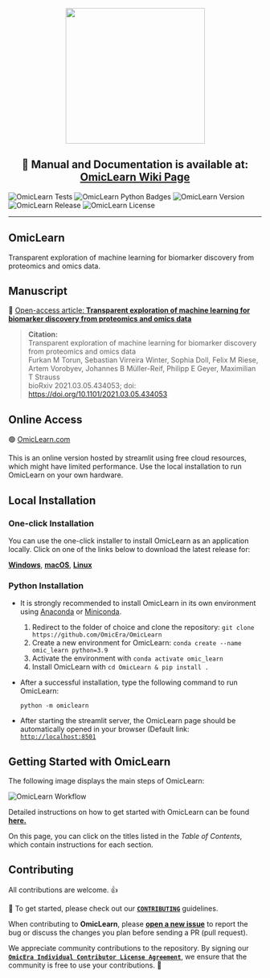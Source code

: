 <p align="center"> <img src="https://user-images.githubusercontent.com/49681382/101802266-48204a00-3b20-11eb-85ec-08c123fca79e.png" height="270" width="277" /> </p>
<h2 align="center"> 📰 Manual and Documentation is available at: <a href="https://github.com/MannLabs/OmicLearn/wiki" target="_blank">OmicLearn Wiki Page </a> </h2>

![OmicLearn Tests](https://github.com/MannLabs/OmicLearn/workflows/OmicLearn%20Tests/badge.svg)
![OmicLearn Python Badges](https://img.shields.io/badge/Tested_with_Python-3.8-blue)
![OmicLearn Version](https://img.shields.io/badge/Release-v1.1.3-orange)
![OmicLearn Release](https://img.shields.io/badge/Release%20Date-May%202022-green)
![OmicLearn License](https://img.shields.io/badge/License-Apache%202.0-blue.svg)

---
## OmicLearn

Transparent exploration of machine learning for biomarker discovery from proteomics and omics data.


## Manuscript
📰 <a href="https://doi.org/10.1101/2021.03.05.434053" target="_blank">Open-access article: **Transparent exploration of machine learning for biomarker discovery from proteomics and omics data**</a>

> **Citation:** <br>
> Transparent exploration of machine learning for biomarker discovery from proteomics and omics data <br>
> Furkan M Torun, Sebastian Virreira Winter, Sophia Doll, Felix M Riese, Artem Vorobyev, Johannes B Müller-Reif, Philipp E Geyer, Maximilian T Strauss <br>
> bioRxiv 2021.03.05.434053; doi: https://doi.org/10.1101/2021.03.05.434053


## Online Access

🟢  <a href="https://omiclearn.com" target="_blank"> OmicLearn.com </a>

This is an online version hosted by streamlit using free cloud resources, which might have limited performance. Use the local installation to run OmicLearn on your own hardware.

## Local Installation

### One-click Installation

You can use the one-click installer to install OmicLearn as an application locally.
Click on one of the links below to download the latest release for:

[**Windows**](https://github.com/MannLabs/OmicLearn/releases/latest/download/omiclearn_gui_installer_windows.exe), [**macOS**](https://github.com/MannLabs/OmicLearn/releases/latest/download/omiclearn_gui_installer_macos.pkg), [**Linux**](https://github.com/MannLabs/OmicLearn/releases/latest/download/omiclearn_gui_installer_linux.deb)

### Python Installation

- It is strongly recommended to install OmicLearn in its own environment using [Anaconda](https://docs.conda.io/projects/conda/en/latest/user-guide/install/) or [Miniconda](https://docs.conda.io/en/latest/miniconda.html).

  1. Redirect to the folder of choice and clone the repository: `git clone https://github.com/OmicEra/OmicLearn`
  2. Create a new environment for OmicLearn: `conda create --name omic_learn python=3.9`
  3. Activate the environment with  `conda activate omic_learn`
  4. Install OmicLearn with `cd OmicLearn & pip install .`

- After a successful installation, type the following command to run OmicLearn:

  `python -m omiclearn`

 - After starting the streamlit server, the OmicLearn page should be automatically opened in your browser (Default link: [`http://localhost:8501`](http://localhost:8501)


## Getting Started with OmicLearn

The following image displays the main steps of OmicLearn:

![OmicLearn Workflow](https://user-images.githubusercontent.com/49681382/91734594-cb421380-ebb3-11ea-91fa-8acc8826ae7b.png)

Detailed instructions on how to get started with OmicLearn can be found **[here.](https://github.com/MannLabs/OmicLearn/wiki/HOW-TO:-Using)**

On this page, you can click on the titles listed in the *Table of Contents*, which contain instructions for each section.

## Contributing
All contributions are welcome. 👍

📰 To get started, please check out our **[`CONTRIBUTING`](https://github.com/MannLabs/OmicLearn/blob/master/CONTRIBUTING.md)** guidelines.

When contributing to **OmicLearn**, please **[open a new issue](https://github.com/MannLabs/OmicLearn/issues/new/choose)** to report the bug or discuss the changes you plan before sending a PR (pull request).

We appreciate community contributions to the repository. By signing our **[`OmicEra Individual Contributor License Agreement`](https://github.com/MannLabs/OmicLearn/blob/master/CLA.md)**, we ensure that the community is free to use your contributions.  🤝
